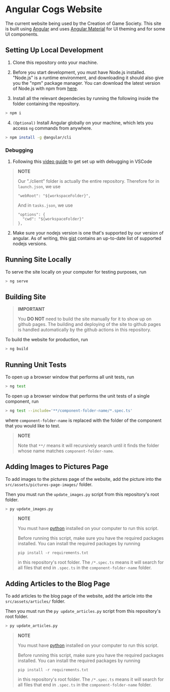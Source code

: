 # Angular Cogs Website

The current website being used by the Creation of Game Society. This site is built using [Angular](https://angular.io/) and uses [Angular Material](https://material.angular.io/) for UI theming and for some UI components.

## Setting Up Local Development

1. Clone this repository onto your machine.

2. Before you start development, you must have Node.js installed. "Node.js" is a runtime environment, and downloading it should also give you the "npm" package manager. You can download the latest version of Node.js with npm from [here](https://nodejs.org/en/download/).

3. Install all the relevant dependecies by running the following inside the folder containing the repository.
  ```bash
  > npm i
  ```

4. `(Optional)` Install Angular globally on your machine, which lets you access `ng` commands from anywhere.

```bash
> npm install -g @angular/cli
```

### Debugging

1. Following this [video guide](https://www.youtube.com/watch?v=H-sMmxfNxBM) to get set up with debugging in VSCode
> **NOTE**
> 
> Our "./client" folder is actually the entire repository.
> Therefore for in `launch.json`, we use
> ```
> "webRoot": "${workspaceFolder}",
> ```
> And in `tasks.json`, we use
> ```
> "options": {
>   "cwd": "${workspaceFolder}"
> },
> ```
2. Make sure your nodejs version is one that's supported by our version of angular. As of writing, this [gist](https://gist.github.com/LayZeeDK/c822cc812f75bb07b7c55d07ba2719b3) contains an up-to-date list of supported nodejs versions.

## Running Site Locally

To serve the site locally on your computer for testing purposes, run

```bash
> ng serve
```

## Building Site

> **IMPORTANT**
> 
> You **DO NOT** need to build the site manually for it to show up on github pages. 
> The building and deploying of the site to github pages is handled automatically by 
> the github actions in this repository.

To build the website for production, run

```bash
> ng build
```

## Running Unit Tests

To open up a browser window that performs all unit tests, run

```bash
> ng test
```

To open up a browser window that performs the unit tests of a single component, run

```bash
> ng test --include='**/component-folder-name/*.spec.ts'
```

where `component-folder-name` is replaced with the folder of the component that you would like to test. 

> **NOTE**
> 
> Note that `**/` means it will recursively search until it finds the folder whose name matches `component-folder-name`.

## Adding Images to Pictures Page

To add images to the pictures page of the website, add the picture into the `src/assets/pictures-page-images/` folder.

Then you must run the `update_images.py` script from this repository's root folder.

```bash
> py update_images.py
```

> **NOTE** 
> 
> You must have [python](https://www.python.org/downloads/) installed on your computer to run this script.
> 
> Before running this script, make sure you have the required packages installed. You can install the required packages by running
> 
> `pip install -r requirements.txt`
>
> in this repository's root folder.
> The `/*.spec.ts` means it will search for all files that end in `.spec.ts` in the `component-folder-name` folder.

## Adding Articles to the Blog Page

To add articles to the blog page of the website, add the article into the `src/assets/articles/` folder.

Then you must run the `py update_articles.py` script from this repository's root folder.

```bash
> py update_articles.py
```

> **NOTE** 
> 
> You must have [python](https://www.python.org/downloads/) installed on your computer to run this script.
> 
> Before running this script, make sure you have the required packages installed. You can install the required packages by running
> 
> `pip install -r requirements.txt`
>
> in this repository's root folder.
> The `/*.spec.ts` means it will search for all files that end in `.spec.ts` in the `component-folder-name` folder.